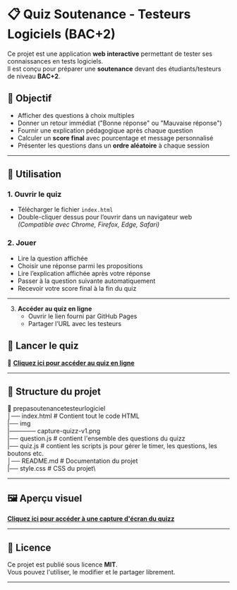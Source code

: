 # 📋 Quiz Soutenance - Testeurs Logiciels (BAC+2)

Ce projet est une application **web interactive** permettant de tester ses connaissances en tests logiciels.  
Il est conçu pour préparer une **soutenance** devant des étudiants/testeurs de niveau **BAC+2**.

## 🎯 Objectif
- Afficher des questions à choix multiples
- Donner un retour immédiat ("Bonne réponse" ou "Mauvaise réponse")
- Fournir une explication pédagogique après chaque question
- Calculer un **score final** avec pourcentage et message personnalisé
- Présenter les questions dans un **ordre aléatoire** à chaque session

---

## 🚀 Utilisation

### 1. Ouvrir le quiz
- Télécharger le fichier `index.html`
- Double-cliquer dessus pour l’ouvrir dans un navigateur web  
*(Compatible avec Chrome, Firefox, Edge, Safari)*

### 2. Jouer
- Lire la question affichée
- Choisir une réponse parmi les propositions
- Lire l’explication affichée après votre réponse
- Passer à la question suivante automatiquement
- Recevoir votre score final à la fin du quiz

---

3. **Accéder au quiz en ligne**  
   - Ouvrir le lien fourni par GitHub Pages
   - Partager l’URL avec les testeurs
  
## 🚀 Lancer le quiz

🎯 **[Cliquez ici pour accéder au quiz en ligne](https://eni-ecole-informatique.github.io/prepaSoutenanceTesteurLogiciel/)**

---

## 📂 Structure du projet
📁 prepasoutenancetesteurlogiciel\
│── index.html # Contient tout le code HTML\
|── img\
|────── capture-quizz-v1.png\
|── question.js # contient l'ensemble des questions du quizz\
|── quiz.js # contient les scripts js pour gérer le timer, les questions, les boutons etc.\
│── README.md # Documentation du projet\
|── style.css # CSS du projet\


---

## 🖼 Aperçu visuel
**[Cliquez ici pour accéder à une capture d'écran du quizz](https://eni-ecole-informatique.github.io/prepaSoutenanceTesteurLogiciel/img/capture-quizz-v1.png?text=Apercu+du+Quiz)**


---

## 📜 Licence
Ce projet est publié sous licence **MIT**.  
Vous pouvez l'utiliser, le modifier et le partager librement.

---
